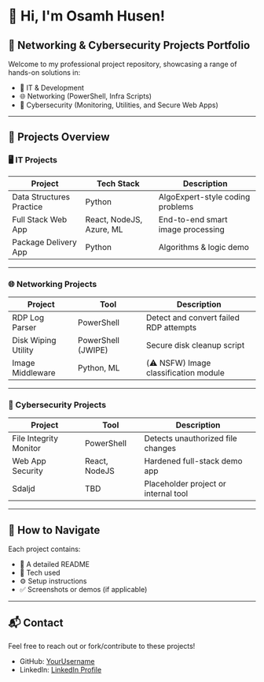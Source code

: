 # 👋 Hi, I'm Osamh Husen!
## 🚀 Networking & Cybersecurity Projects Portfolio

Welcome to my professional project repository, showcasing a range of hands-on solutions in:

- 🔧 IT & Development
- 🌐 Networking (PowerShell, Infra Scripts)
- 🔐 Cybersecurity (Monitoring, Utilities, and Secure Web Apps)

---

## 📁 Projects Overview

### 🖥️ IT Projects
| Project | Tech Stack | Description |
|--------|------------|-------------|
| Data Structures Practice | Python | AlgoExpert-style coding problems |
| Full Stack Web App | React, NodeJS, Azure, ML | End-to-end smart image processing |
| Package Delivery App | Python | Algorithms & logic demo |

---

### 🌐 Networking Projects
| Project | Tool | Description |
|--------|------|-------------|
| RDP Log Parser | PowerShell | Detect and convert failed RDP attempts |
| Disk Wiping Utility | PowerShell (JWIPE) | Secure disk cleanup script |
| Image Middleware | Python, ML | (⚠️ NSFW) Image classification module |

---

### 🔐 Cybersecurity Projects
| Project | Tool | Description |
|--------|------|-------------|
| File Integrity Monitor | PowerShell | Detects unauthorized file changes |
| Web App Security | React, NodeJS | Hardened full-stack demo app |
| Sdaljd | TBD | Placeholder project or internal tool |

---

## 📌 How to Navigate

Each project contains:
- 📄 A detailed README
- 🧠 Tech used
- ⚙️ Setup instructions
- ✅ Screenshots or demos (if applicable)

---

## 📬 Contact

Feel free to reach out or fork/contribute to these projects!

- GitHub: [YourUsername](https://github.com/YourUsername)
- LinkedIn: [LinkedIn Profile](https://linkedin.com/in/yourprofile)
